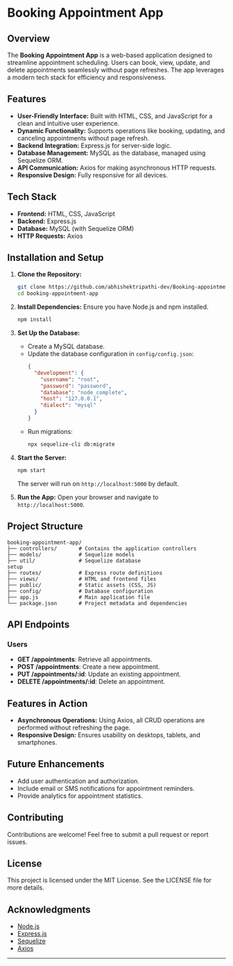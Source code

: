 # Booking Appointment App

## Overview
The **Booking Appointment App** is a web-based application designed to streamline appointment scheduling. Users can book, view, update, and delete appointments seamlessly without page refreshes. The app leverages a modern tech stack for efficiency and responsiveness.

## Features
- **User-Friendly Interface:** Built with HTML, CSS, and JavaScript for a clean and intuitive user experience.
- **Dynamic Functionality:** Supports operations like booking, updating, and canceling appointments without page refresh.
- **Backend Integration:** Express.js for server-side logic.
- **Database Management:** MySQL as the database, managed using Sequelize ORM.
- **API Communication:** Axios for making asynchronous HTTP requests.
- **Responsive Design:** Fully responsive for all devices.

## Tech Stack
- **Frontend:** HTML, CSS, JavaScript
- **Backend:** Express.js
- **Database:** MySQL (with Sequelize ORM)
- **HTTP Requests:** Axios

## Installation and Setup

1. **Clone the Repository:**
   ```bash
   git clone https://github.com/abhishektripathi-dev/Booking-appointment-app-fullstack.git
   cd booking-appointment-app
   ```

2. **Install Dependencies:**
   Ensure you have Node.js and npm installed.
   ```bash
   npm install
   ```

3. **Set Up the Database:**
   - Create a MySQL database.
   - Update the database configuration in `config/config.json`:
     ```json
     {
       "development": {
         "username": "root",
         "password": "password",
         "database": "node_complete",
         "host": "127.0.0.1",
         "dialect": "mysql"
       }
     }
     ```
   - Run migrations:
     ```bash
     npx sequelize-cli db:migrate
     ```

4. **Start the Server:**
   ```bash
   npm start
   ```
   The server will run on `http://localhost:5000` by default.

5. **Run the App:**
   Open your browser and navigate to `http://localhost:5000`.

## Project Structure
```
booking-appointment-app/
├── controllers/       # Contains the application controllers
├── models/            # Sequelize models  
├── util/              # Sequelize database
setup
├── routes/            # Express route definitions
├── views/             # HTML and frontend files
├── public/            # Static assets (CSS, JS)
├── config/            # Database configuration
├── app.js             # Main application file
└── package.json       # Project metadata and dependencies
```

## API Endpoints

### Users
- **GET /appointments**: Retrieve all appointments.
- **POST /appointments**: Create a new appointment.
- **PUT /appointments/:id**: Update an existing appointment.
- **DELETE /appointments/:id**: Delete an appointment.

## Features in Action
- **Asynchronous Operations:** Using Axios, all CRUD operations are performed without refreshing the page.
- **Responsive Design:** Ensures usability on desktops, tablets, and smartphones.

## Future Enhancements
- Add user authentication and authorization.
- Include email or SMS notifications for appointment reminders.
- Provide analytics for appointment statistics.

## Contributing
Contributions are welcome! Feel free to submit a pull request or report issues.

## License
This project is licensed under the MIT License. See the LICENSE file for more details.

## Acknowledgments
- [Node.js](https://nodejs.org/)
- [Express.js](https://expressjs.com/)
- [Sequelize](https://sequelize.org/)
- [Axios](https://axios-http.com/)

---

